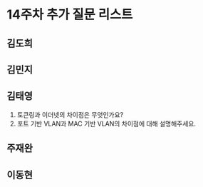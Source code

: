 # 14주차 추가 질문 리스트

## 김도희


## 김민지


## 김태영
1. 토큰링과 이더넷의 차이점은 무엇인가요?
2. 포트 기반 VLAN과 MAC 기반 VLAN의 차이점에 대해 설명해주세요.

## 주재완


## 이동현

